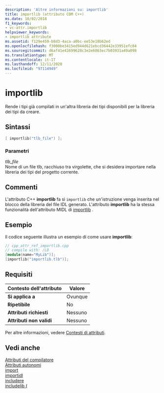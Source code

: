 ```yaml
---
description: 'Altre informazioni su: importlib'
title: importlib (attributo COM C++)
ms.date: 10/02/2018
f1_keywords:
- vc-attr.importlib
helpviewer_keywords:
- importlib attribute
ms.assetid: f129e459-b8d3-4aca-a0bc-ee53e18b62ed
ms.openlocfilehash: f3000be3415ed944d621ebcd36442e33951efc84
ms.sourcegitcommit: d6af41e42699628c3e2e6063ec7b03931a49a098
ms.translationtype: MT
ms.contentlocale: it-IT
ms.lasthandoff: 12/11/2020
ms.locfileid: "97114949"
---
```

# <a name="importlib"></a>importlib

Rende i tipi già compilati in un'altra libreria dei tipi disponibili per la libreria dei tipi da creare.

## <a name="syntax"></a>Sintassi

```cpp
[ importlib("tlb_file") ];
```

### <a name="parameters"></a>Parametri

*tlb_file*<br/>
Nome di un file tlb, racchiuso tra virgolette, che si desidera importare nella libreria dei tipi del progetto corrente.

## <a name="remarks"></a>Commenti

L'attributo C++ **importlib** fa sì `importlib` che un'istruzione venga inserita nel blocco della libreria del file IDL generato. L'attributo **importlib** ha la stessa funzionalità dell'attributo MIDL di [importlib](/windows/win32/Midl/importlib) .

## <a name="example"></a>Esempio

Il codice seguente illustra un esempio di come usare **importlib**:

```cpp
// cpp_attr_ref_importlib.cpp
// compile with: /LD
[module(name="MyLib")];
[importlib("importlib.tlb")];
```

## <a name="requirements"></a>Requisiti

| Contesto dell'attributo | Valore |
|-|-|
|**Si applica a**|Ovunque|
|**Ripetibile**|No|
|**Attributi richiesti**|Nessuno|
|**Attributi non validi**|Nessuno|

Per altre informazioni, vedere [Contesti di attributi](cpp-attributes-com-net.md#contexts).

## <a name="see-also"></a>Vedi anche

[Attributi del compilatore](compiler-attributes.md)<br/>
[Attributi autonomi](stand-alone-attributes.md)<br/>
[import](import.md)<br/>
[importidl](importidl.md)<br/>
[includere](include-cpp.md)<br/>
[includelib (](includelib-cpp.md)
